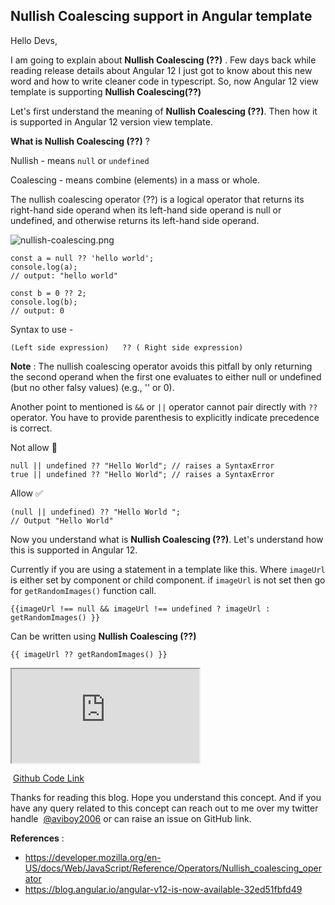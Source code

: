 ## Nullish Coalescing support in Angular template

Hello Devs, 

I am going to explain about **Nullish Coalescing (??)** . Few days back while reading release details about Angular 12 I just got to know about this new word and how to write cleaner code in typescript. So, now Angular 12 view template is supporting **Nullish Coalescing(??)**

Let's first understand the meaning of **Nullish Coalescing (??)**. Then how it is supported in Angular 12 version view template. 

**What is Nullish Coalescing (??)** ? 

Nullish - means `null` or `undefined`

Coalescing - means combine (elements) in a mass or whole.

The nullish coalescing operator (??) is a logical operator that returns its right-hand side operand when its left-hand side operand is null or undefined, and otherwise returns its left-hand side operand.

![nullish-coalescing.png](https://cdn.hashnode.com/res/hashnode/image/upload/v1621108050074/J0-WXwpNM.png)

```
const a = null ?? 'hello world';
console.log(a);
// output: "hello world"

const b = 0 ?? 2;
console.log(b);
// output: 0
``` 
Syntax to use -  
``` 
(Left side expression)   ?? ( Right side expression) 
```


**Note** : The nullish coalescing operator avoids this pitfall by only returning the second operand when the first one evaluates to either null or undefined (but no other falsy values) (e.g., '' or 0).

Another point to mentioned is `&&` or `||` operator cannot pair directly with `??` operator. You have to provide parenthesis to explicitly indicate precedence is correct. 

Not allow 🚫
```
null || undefined ?? "Hello World"; // raises a SyntaxError
true || undefined ?? "Hello World"; // raises a SyntaxError
```
Allow ✅
```
(null || undefined) ?? "Hello World "; 
// Output "Hello World"
```

Now you understand what is **Nullish Coalescing (??)**. Let's understand how this is supported in Angular 12.

Currently if you are using a statement in a template like this. Where `imageUrl` is either set by component or child component. if `imageUrl` is not set then go for `getRandomImages()` function call. 

```
{{imageUrl !== null && imageUrl !== undefined ? imageUrl : getRandomImages() }}
```
Can be written using **Nullish Coalescing (??)**
```
{{ imageUrl ?? getRandomImages() }} 
```

<iframe src="https://codesandbox.io/embed/nullish-coalescing-example-hzbc9?fontsize=14&hidenavigation=1&theme=dark"
     style="width:100%; height:500px; border:0; border-radius: 4px; overflow:hidden;"
     title="nullish-coalescing-example"
     allow="accelerometer; ambient-light-sensor; camera; encrypted-media; geolocation; gyroscope; hid; microphone; midi; payment; usb; vr; xr-spatial-tracking"
     sandbox="allow-forms allow-modals allow-popups allow-presentation allow-same-origin allow-scripts"
   ></iframe>

 [Github Code Link ](https://github.com/aviboy2006/angular12-nullish-coalescing-example) 

Thanks for reading this blog. Hope you understand this concept. And if you have any query related to this concept can reach out to me over my twitter handle  [@aviboy2006](https://twitter.com/aviboy2006) or can raise an issue on GitHub link. 

**References** : 
- https://developer.mozilla.org/en-US/docs/Web/JavaScript/Reference/Operators/Nullish_coalescing_operator
- https://blog.angular.io/angular-v12-is-now-available-32ed51fbfd49